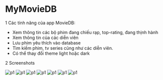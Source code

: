 # MyMovieDB

1 Các tính năng của app MovieDB:

- Xem thông tin các bộ phim đang chiếu rạp, top-rating, đang thịnh hành
- Xem thông tin của các diễn viên
- Lưu phim yêu thích vào database
- Tìm kiếm phim, tv series cũng như các diễn viên.
- Có thể thay đổi theme light hoặc dark

2 Screenshots

![p1](https://gitlab.com/tuannq2/mymoviedb/blob/develop/ReadMeImages/Screenshot_20190716-190002.png)
![p1](https://gitlab.com/tuannq2/mymoviedb/blob/develop/ReadMeImages/Screenshot_20190716-190203.png)
![p1](https://gitlab.com/tuannq2/mymoviedb/blob/develop/ReadMeImages/Screenshot_20190716-190020.png)
![p1](https://gitlab.com/tuannq2/mymoviedb/blob/develop/ReadMeImages/Screenshot_20190716-190035.png)
![p1](https://gitlab.com/tuannq2/mymoviedb/blob/develop/ReadMeImages/Screenshot_20190716-190044.png)
![p1](https://gitlab.com/tuannq2/mymoviedb/blob/develop/ReadMeImages/Screenshot_20190716-190106.png)
![p1](https://gitlab.com/tuannq2/mymoviedb/blob/develop/ReadMeImages/Screenshot_20190716-190116.png)
